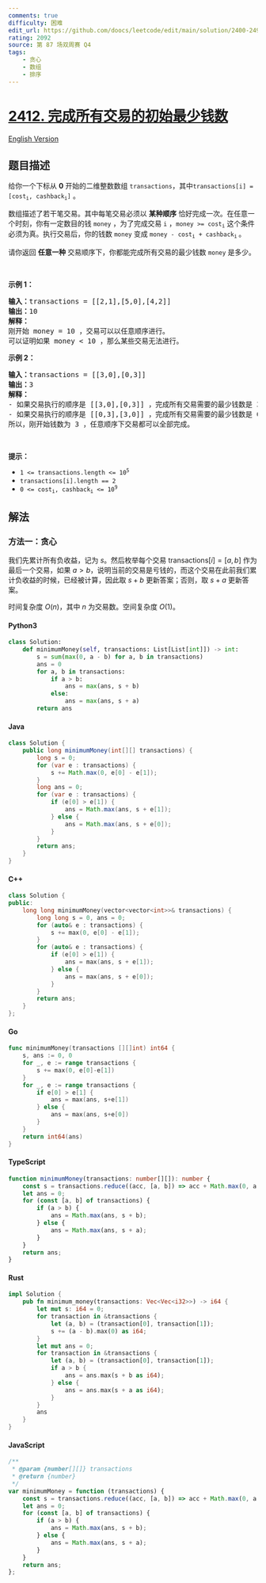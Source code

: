 ```yaml
---
comments: true
difficulty: 困难
edit_url: https://github.com/doocs/leetcode/edit/main/solution/2400-2499/2412.Minimum%20Money%20Required%20Before%20Transactions/README.md
rating: 2092
source: 第 87 场双周赛 Q4
tags:
    - 贪心
    - 数组
    - 排序
---
```


<!-- problem:start -->

# [2412. 完成所有交易的初始最少钱数](https://leetcode.cn/problems/minimum-money-required-before-transactions)

[English Version](/solution/2400-2499/2412.Minimum%20Money%20Required%20Before%20Transactions/README_EN.md)

## 题目描述

<!-- description:start -->

<p>给你一个下标从 <strong>0</strong>&nbsp;开始的二维整数数组&nbsp;<code><font face="monospace">transactions</font></code>，其中<code>transactions[i] = [cost<sub>i</sub>, cashback<sub>i</sub>]</code>&nbsp;。</p>

<p>数组描述了若干笔交易。其中每笔交易必须以 <strong>某种顺序</strong> 恰好完成一次。在任意一个时刻，你有一定数目的钱&nbsp;<code>money</code>&nbsp;，为了完成交易&nbsp;<code>i</code>&nbsp;，<code>money &gt;= cost<sub>i</sub></code>&nbsp;这个条件必须为真。执行交易后，你的钱数&nbsp;<code>money</code> 变成&nbsp;<code>money - cost<sub>i</sub> + cashback<sub>i</sub></code><sub>&nbsp;</sub>。</p>

<p>请你返回 <strong>任意一种</strong> 交易顺序下，你都能完成所有交易的最少钱数<em>&nbsp;</em><code>money</code>&nbsp;是多少。</p>

<p>&nbsp;</p>

<p><strong>示例 1：</strong></p>

<pre>
<b>输入：</b>transactions = [[2,1],[5,0],[4,2]]
<b>输出：</b>10
<strong>解释：
</strong>刚开始 money = 10 ，交易可以以任意顺序进行。
可以证明如果 money &lt; 10 ，那么某些交易无法进行。
</pre>

<p><strong>示例 2：</strong></p>

<pre>
<strong>输入：</strong>transactions = [[3,0],[0,3]]
<b>输出：</b>3
<strong>解释：</strong>
- 如果交易执行的顺序是 [[3,0],[0,3]] ，完成所有交易需要的最少钱数是 3 。
- 如果交易执行的顺序是 [[0,3],[3,0]] ，完成所有交易需要的最少钱数是 0 。
所以，刚开始钱数为 3 ，任意顺序下交易都可以全部完成。
</pre>

<p>&nbsp;</p>

<p><strong>提示：</strong></p>

<ul>
	<li><code>1 &lt;= transactions.length &lt;= 10<sup>5</sup></code></li>
	<li><code>transactions[i].length == 2</code></li>
	<li><code>0 &lt;= cost<sub>i</sub>, cashback<sub>i</sub> &lt;= 10<sup>9</sup></code></li>
</ul>

<!-- description:end -->

## 解法

<!-- solution:start -->

### 方法一：贪心

我们先累计所有负收益，记为 $s$。然后枚举每个交易 $\text{transactions}[i] = [a, b]$ 作为最后一个交易，如果 $a > b$，说明当前的交易是亏钱的，而这个交易在此前我们累计负收益的时候，已经被计算，因此取 $s + b$ 更新答案；否则，取 $s + a$ 更新答案。

时间复杂度 $O(n)$，其中 $n$ 为交易数。空间复杂度 $O(1)$。

<!-- tabs:start -->

#### Python3

```python
class Solution:
    def minimumMoney(self, transactions: List[List[int]]) -> int:
        s = sum(max(0, a - b) for a, b in transactions)
        ans = 0
        for a, b in transactions:
            if a > b:
                ans = max(ans, s + b)
            else:
                ans = max(ans, s + a)
        return ans
```

#### Java

```java
class Solution {
    public long minimumMoney(int[][] transactions) {
        long s = 0;
        for (var e : transactions) {
            s += Math.max(0, e[0] - e[1]);
        }
        long ans = 0;
        for (var e : transactions) {
            if (e[0] > e[1]) {
                ans = Math.max(ans, s + e[1]);
            } else {
                ans = Math.max(ans, s + e[0]);
            }
        }
        return ans;
    }
}
```

#### C++

```cpp
class Solution {
public:
    long long minimumMoney(vector<vector<int>>& transactions) {
        long long s = 0, ans = 0;
        for (auto& e : transactions) {
            s += max(0, e[0] - e[1]);
        }
        for (auto& e : transactions) {
            if (e[0] > e[1]) {
                ans = max(ans, s + e[1]);
            } else {
                ans = max(ans, s + e[0]);
            }
        }
        return ans;
    }
};
```

#### Go

```go
func minimumMoney(transactions [][]int) int64 {
	s, ans := 0, 0
	for _, e := range transactions {
		s += max(0, e[0]-e[1])
	}
	for _, e := range transactions {
		if e[0] > e[1] {
			ans = max(ans, s+e[1])
		} else {
			ans = max(ans, s+e[0])
		}
	}
	return int64(ans)
}
```

#### TypeScript

```ts
function minimumMoney(transactions: number[][]): number {
    const s = transactions.reduce((acc, [a, b]) => acc + Math.max(0, a - b), 0);
    let ans = 0;
    for (const [a, b] of transactions) {
        if (a > b) {
            ans = Math.max(ans, s + b);
        } else {
            ans = Math.max(ans, s + a);
        }
    }
    return ans;
}
```

#### Rust

```rust
impl Solution {
    pub fn minimum_money(transactions: Vec<Vec<i32>>) -> i64 {
        let mut s: i64 = 0;
        for transaction in &transactions {
            let (a, b) = (transaction[0], transaction[1]);
            s += (a - b).max(0) as i64;
        }
        let mut ans = 0;
        for transaction in &transactions {
            let (a, b) = (transaction[0], transaction[1]);
            if a > b {
                ans = ans.max(s + b as i64);
            } else {
                ans = ans.max(s + a as i64);
            }
        }
        ans
    }
}
```

#### JavaScript

```js
/**
 * @param {number[][]} transactions
 * @return {number}
 */
var minimumMoney = function (transactions) {
    const s = transactions.reduce((acc, [a, b]) => acc + Math.max(0, a - b), 0);
    let ans = 0;
    for (const [a, b] of transactions) {
        if (a > b) {
            ans = Math.max(ans, s + b);
        } else {
            ans = Math.max(ans, s + a);
        }
    }
    return ans;
};
```

<!-- tabs:end -->

<!-- solution:end -->

<!-- problem:end -->
